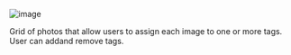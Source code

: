 ![image](https://user-images.githubusercontent.com/26233555/178739090-ff2afacf-74ac-4675-9004-107cd63633dc.png)

Grid of photos that allow users to assign each image to one or more tags.
User can addand remove tags.
